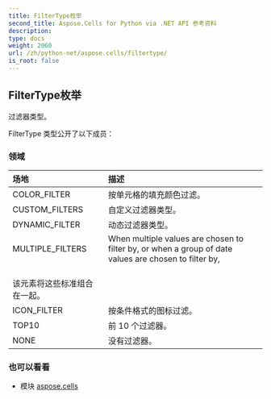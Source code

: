 ```yaml
---
title: FilterType枚举
second_title: Aspose.Cells for Python via .NET API 参考资料
description:
type: docs
weight: 2060
url: /zh/python-net/aspose.cells/filtertype/
is_root: false
---
```

## FilterType枚举
过滤器类型。



FilterType 类型公开了以下成员：

### 领域
|场地|描述|
| :- | :- |
| COLOR_FILTER |按单元格的填充颜色过滤。|
| CUSTOM_FILTERS |自定义过滤器类型。|
| DYNAMIC_FILTER |动态过滤器类型。|
| MULTIPLE_FILTERS | When multiple values are chosen to filter by, or when a group of date values are chosen to filter by,<br/>该元素将这些标准组合在一起。|
| ICON_FILTER |按条件格式的图标过滤。|
| TOP10 |前 10 个过滤器。|
| NONE |没有过滤器。|



### 也可以看看
* 模块 [aspose.cells](..)
